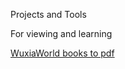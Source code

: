 Projects and Tools

For viewing and learning

[WuxiaWorld books to pdf][1] 

[1]: https://nbviewer.jupyter.org/github/immortalcosmo/Personal/blob/master/Web%20scraping.ipynb "Books to PDF"
